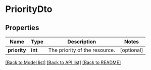 # PriorityDto

## Properties
Name | Type | Description | Notes
------------ | ------------- | ------------- | -------------
**priority** | **int** | The priority of the resource. | [optional] 

[[Back to Model list]](../../README.md#documentation-for-models) [[Back to API list]](../../README.md#documentation-for-api-endpoints) [[Back to README]](../../README.md)

